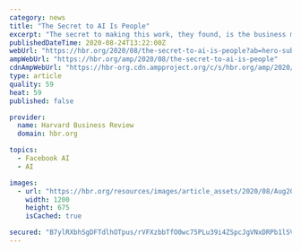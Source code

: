 ```yaml
---
category: news
title: "The Secret to AI Is People"
excerpt: "The secret to making this work, they found, is the business model itself, where machines and humans are integrated to complement each other. Machines do repetitive and automated tasks and will always be more precise and faster."
publishedDateTime: 2020-08-24T13:22:00Z
webUrl: "https://hbr.org/2020/08/the-secret-to-ai-is-people?ab=hero-subleft-2"
ampWebUrl: "https://hbr.org/amp/2020/08/the-secret-to-ai-is-people"
cdnAmpWebUrl: "https://hbr-org.cdn.ampproject.org/c/s/hbr.org/amp/2020/08/the-secret-to-ai-is-people"
type: article
quality: 59
heat: 59
published: false

provider:
  name: Harvard Business Review
  domain: hbr.org

topics:
  - Facebook AI
  - AI

images:
  - url: "https://hbr.org/resources/images/article_assets/2020/08/Aug20_24_1182272277.jpg"
    width: 1200
    height: 675
    isCached: true

secured: "B7ylRXbhSgDFTdlhOTpus/rVFXzbbTfO0wc75PLu39i4ZSpcJgVNxDRPb1lSVsnjLvJw69Zd2551nuAh0wY7cE58HEVJUj3eooWwqBMUx0hbV8LZLwzlpeqzmSaLJC+N8Hcu0O4Ck19/ceNxZg5QJi+3AgN54mcy/dp9IUGxM7IvCz03Co8JKao0p/Zh5esQKCqHNr7AWIQ4byq21cczDjMIylIoXVCNlyJAjNM6bDwSkj9cCgUy2U57UXSpk7gYzje19k2s+aQ9h7pwkOIbHFr+yTCTW6Ft0+8HUDF3aZ8vfa8KZi+KtqJ3GcQCsOgPi+5KMgNPQXtTg/AhVlNfyg==;Hze4ZiYuhmXmEFVQ8/iIug=="
---
```


